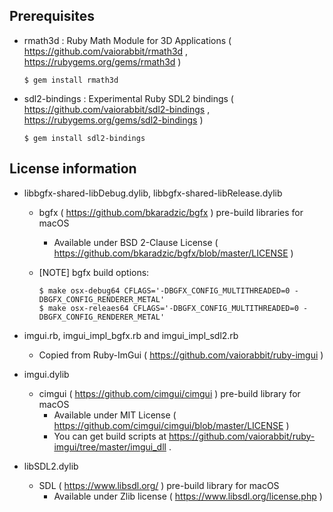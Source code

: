 ## Prerequisites ##

*   rmath3d : Ruby Math Module for 3D Applications ( https://github.com/vaiorabbit/rmath3d , https://rubygems.org/gems/rmath3d )

        $ gem install rmath3d

*   sdl2-bindings : Experimental Ruby SDL2 bindings ( https://github.com/vaiorabbit/sdl2-bindings , https://rubygems.org/gems/sdl2-bindings )

        $ gem install sdl2-bindings

## License information ##

*   libbgfx-shared-libDebug.dylib, libbgfx-shared-libRelease.dylib
    *   bgfx ( https://github.com/bkaradzic/bgfx ) pre-build libraries for macOS
        *   Available under BSD 2-Clause License ( https://github.com/bkaradzic/bgfx/blob/master/LICENSE )
    *   [NOTE] bgfx build options:

            $ make osx-debug64 CFLAGS='-DBGFX_CONFIG_MULTITHREADED=0 -DBGFX_CONFIG_RENDERER_METAL'
            $ make osx-releaes64 CFLAGS='-DBGFX_CONFIG_MULTITHREADED=0 -DBGFX_CONFIG_RENDERER_METAL'

*   imgui.rb, imgui_impl_bgfx.rb and imgui_impl_sdl2.rb
    *   Copied from Ruby-ImGui ( https://github.com/vaiorabbit/ruby-imgui )

*   imgui.dylib
    *   cimgui ( https://github.com/cimgui/cimgui ) pre-build library for macOS
        *   Available under MIT License ( https://github.com/cimgui/cimgui/blob/master/LICENSE )
        *   You can get build scripts at https://github.com/vaiorabbit/ruby-imgui/tree/master/imgui_dll .

*   libSDL2.dylib
    *   SDL ( https://www.libsdl.org/ ) pre-build library for macOS
        *   Available under Zlib license ( https://www.libsdl.org/license.php )
